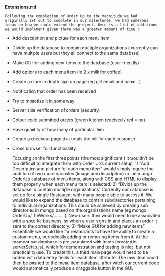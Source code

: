 ﻿**Extensions.md**

    Following the completion of Order Up to the magnitude we had originally set out to complete in our milestones, we had numerous ideas on how we could extend the project. Here is a list of additions we would implement given there was a greater amount of time : 

- Add description and picture for each menu item

- Divide up the database to contain multiple organizations ( currently can have multiple users but they all connect to the same database)

- Make GUI for adding new items to the database (user friendly)

- Add options to each menu item (ie 2 x milk for coffee)

- Create a more in depth sign up page (eg get email and name ..)

- Notification that order has been received

- Try to monetize it in some way

- Server side verification of orders (security) 

- Colour code submitted orders (green kitchen received / red = no) 

- Have quantity of how many of particular item 

- Create a checkout page that totals the bill for each customer

- Cross browser full functionality 

    Focusing on the first three points (the most significant ) it wouldn’t be too difficult to integrate them with Order Up’s current setup. 1) “Add Description and picture for each menu item” would simply require the addition of two more variables (image and description) to the mongo OrderUp database of menu items, along with CSS and HTML to display them properly when each menu item is selected. 2) “Divide up the database to contain multiple organizations” Currently our database is set up for a single Restaurant with many people able to access it. We would like to expand the database to contain subdirectories pertaining to individual organizations. This could be achieved by creating sub directories in mongo based on the organizations name (eg mongo OrderUp/TheWorks/………). New users then would need to be associated with a specific business, so when a user signs in and places an order it sent to the correct directory. 3) “Make GUI for adding new items” Essentially we would like for restaurants to have the ability to create a custom menu, periodically adding or removing items from it. At the moment our database is pre-populated with items (created in serverSetup.js), which for demonstration and testing is nice, but not practical to use. To create this, a third main page would need to be added with data entry fields for each item attribute. The new item could then be pushed to the menu item database, after witch our current code would automatically produce a draggable button in the GUI.